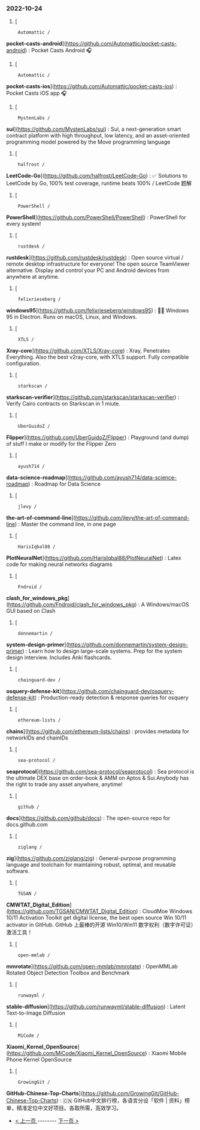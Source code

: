 ### 2022-10-24 
1. [
    

        Automattic /
**pocket-casts-android**](https://github.com/Automattic/pocket-casts-android) : Pocket Casts Android 🎧
1. [
    

        Automattic /
**pocket-casts-ios**](https://github.com/Automattic/pocket-casts-ios) : Pocket Casts iOS app 🎧
1. [
    

        MystenLabs /
**sui**](https://github.com/MystenLabs/sui) : Sui, a next-generation smart contract platform with high throughput, low latency, and an asset-oriented programming model powered by the Move programming language
1. [
    

        halfrost /
**LeetCode-Go**](https://github.com/halfrost/LeetCode-Go) : ✅ Solutions to LeetCode by Go, 100% test coverage, runtime beats 100% / LeetCode 题解
1. [
    

        PowerShell /
**PowerShell**](https://github.com/PowerShell/PowerShell) : PowerShell for every system!
1. [
    

        rustdesk /
**rustdesk**](https://github.com/rustdesk/rustdesk) : Open source virtual / remote desktop infrastructure for everyone! The open source TeamViewer alternative. Display and control your PC and Android devices from anywhere at anytime.
1. [
    

        felixrieseberg /
**windows95**](https://github.com/felixrieseberg/windows95) : 💩🚀 Windows 95 in Electron. Runs on macOS, Linux, and Windows.
1. [
    

        XTLS /
**Xray-core**](https://github.com/XTLS/Xray-core) : Xray, Penetrates Everything. Also the best v2ray-core, with XTLS support. Fully compatible configuration.
1. [
    

        starkscan /
**starkscan-verifier**](https://github.com/starkscan/starkscan-verifier) : Verify Cairo contracts on Starkscan in 1 miute.
1. [
    

        UberGuidoZ /
**Flipper**](https://github.com/UberGuidoZ/Flipper) : Playground (and dump) of stuff I make or modify for the Flipper Zero
1. [
    

        ayush714 /
**data-science-roadmap**](https://github.com/ayush714/data-science-roadmap) : Roadmap for Data Science
1. [
    

        jlevy /
**the-art-of-command-line**](https://github.com/jlevy/the-art-of-command-line) : Master the command line, in one page
1. [
    

        HarisIqbal88 /
**PlotNeuralNet**](https://github.com/HarisIqbal88/PlotNeuralNet) : Latex code for making neural networks diagrams
1. [
    

        Fndroid /
**clash_for_windows_pkg**](https://github.com/Fndroid/clash_for_windows_pkg) : A Windows/macOS GUI based on Clash
1. [
    

        donnemartin /
**system-design-primer**](https://github.com/donnemartin/system-design-primer) : Learn how to design large-scale systems. Prep for the system design interview. Includes Anki flashcards.
1. [
    

        chainguard-dev /
**osquery-defense-kit**](https://github.com/chainguard-dev/osquery-defense-kit) : Production-ready detection & response queries for osquery
1. [
    

        ethereum-lists /
**chains**](https://github.com/ethereum-lists/chains) : provides metadata for networkIDs and chainIDs
1. [
    

        sea-protocol /
**seaprotocol**](https://github.com/sea-protocol/seaprotocol) : Sea protocol is the ultimate DEX base on order-book & AMM on Aptos & Sui.Anybody has the right to trade any asset anywhere, anytime!
1. [
    

        github /
**docs**](https://github.com/github/docs) : The open-source repo for docs.github.com
1. [
    

        ziglang /
**zig**](https://github.com/ziglang/zig) : General-purpose programming language and toolchain for maintaining robust, optimal, and reusable software.
1. [
    

        TGSAN /
**CMWTAT_Digital_Edition**](https://github.com/TGSAN/CMWTAT_Digital_Edition) : CloudMoe Windows 10/11 Activation Toolkit get digital license, the best open source Win 10/11 activator in GitHub. GitHub 上最棒的开源 Win10/Win11 数字权利（数字许可证）激活工具！
1. [
    

        open-mmlab /
**mmrotate**](https://github.com/open-mmlab/mmrotate) : OpenMMLab Rotated Object Detection Toolbox and Benchmark
1. [
    

        runwayml /
**stable-diffusion**](https://github.com/runwayml/stable-diffusion) : Latent Text-to-Image Diffusion
1. [
    

        MiCode /
**Xiaomi_Kernel_OpenSource**](https://github.com/MiCode/Xiaomi_Kernel_OpenSource) : Xiaomi Mobile Phone Kernel OpenSource
1. [
    

        GrowingGit /
**GitHub-Chinese-Top-Charts**](https://github.com/GrowingGit/GitHub-Chinese-Top-Charts) : 🇨🇳 GitHub中文排行榜，各语言分设「软件 | 资料」榜单，精准定位中文好项目。各取所需，高效学习。 

- [ < 上一页 ](https://github.com/able8/github-trending-daily-record/blob/master/2022-10-23.md) -------- [ 下一页 > ](https://github.com/able8/github-trending-daily-record/blob/master/2022-10-25.md)